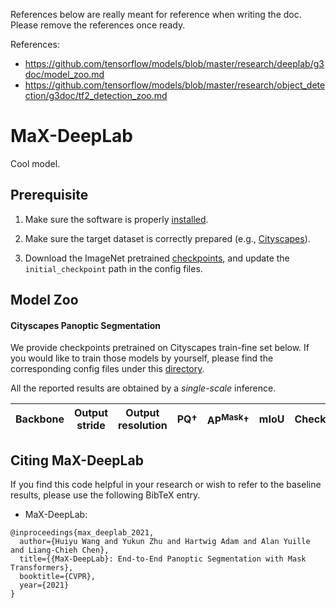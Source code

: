 References below are really meant for reference when writing the doc.
Please remove the references once ready.

References:

* https://github.com/tensorflow/models/blob/master/research/deeplab/g3doc/model_zoo.md
* https://github.com/tensorflow/models/blob/master/research/object_detection/g3doc/tf2_detection_zoo.md

# MaX-DeepLab

Cool model.

## Prerequisite

1. Make sure the software is properly [installed](../setup/installation.md).

2. Make sure the target dataset is correctly prepared (e.g.,
[Cityscapes](../setup/cityscapes.md)).

3. Download the ImageNet pretrained
[checkpoints](./imagenet_pretrained_checkpoints.md), and update the
`initial_checkpoint` path in the config files.

## Model Zoo

#### Cityscapes Panoptic Segmentation

We provide checkpoints pretrained on Cityscapes train-fine set below. If you
would like to train those models by yourself, please find the corresponding
config files under this [directory](../../configs/cityscapes/max_deeplab).

All the reported results are obtained by a *single-scale* inference.

Backbone | Output stride | Output resolution | PQ&dagger; | AP<sup>Mask</sup>&dagger; | mIoU | Checkpoint
-------- | :-----------: | :---------------: | :---: | :---: | :---: | :---:


## Citing MaX-DeepLab

If you find this code helpful in your research or wish to refer to the baseline
results, please use the following BibTeX entry.

* MaX-DeepLab:

```
@inproceedings{max_deeplab_2021,
  author={Huiyu Wang and Yukun Zhu and Hartwig Adam and Alan Yuille and Liang-Chieh Chen},
  title={{MaX-DeepLab}: End-to-End Panoptic Segmentation with Mask Transformers},
  booktitle={CVPR},
  year={2021}
}

```
